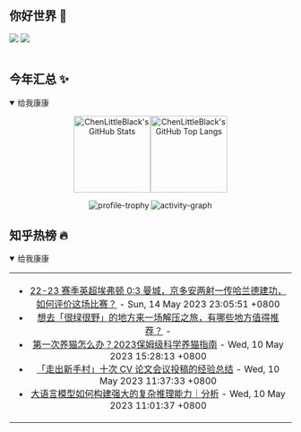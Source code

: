 ## 你好世界 👋

[![](https://img.shields.io/badge/@ChenLittleBlack-1a6c81?style=flat&logo=java&logoColor=1a6c81&label=Java&colorA=ffffff)](https://www.java.com/)
[![](https://img.shields.io/badge/@ChenLittleBlack-41b883?style=flat&logo=vuedotjs&logoColor=41b883&label=Vue&colorA=ffffff)](https://cn.vuejs.org/)

<div align="center">

<img alt="" src="https://readme-typing-svg.herokuapp.com?font=Consolas&center=true&vCenter=true&width=800&height=60&lines=The+traveler+often+arrives%2C+and+the+doer+often+succeeds.">
<img width="800"  height="3" alt="" src="https://camo.githubusercontent.com/82291b0fe831bfc6781e07fc5090cbd0a8b912bb8b8d4fec0696c881834f81ac/68747470733a2f2f70726f626f742e6d656469612f394575424971676170492e676966">

</div>


## 今年汇总 ✨

<details open>

<summary>给我康康</summary>

<div align="center">

<img height="137px" alt="ChenLittleBlack's GitHub Stats" src="https://github-readme-stats-roan-delta.vercel.app/api?username=ChenLittleBlack&hide_title=false&hide_border=true&show_icons=true&include_all_commits=true&line_height=21&bg_color=0,EC6C6C,FFD479,FFFC79,73FA79&theme=graywhite&locale=cn" /><img align="" height="137px" alt="ChenLittleBlack's GitHub Top Langs" src="https://github-readme-stats-roan-delta.vercel.app/api/top-langs/?username=ChenLittleBlack&hide_title=false&hide_border=true&layout=compact&bg_color=0,73FA79,73FDFF,D783FF&theme=graywhite&locale=cn" />

<img alt="profile-trophy" src="https://github-profile-trophy.vercel.app/?username=ChenLittleBlack&theme=algolia&column=-1" />

<img alt="activity-graph" src="https://activity-graph.herokuapp.com/graph?username=ChenLittleBlack&theme=github" />

</div>

</details>


## 知乎热榜 🔥

<details open>

<summary>给我康康</summary>

<div align="center">

<table style="height: 300px;">
<tr>
<td align="center" valign="middle">

<!-- START_SECTION:blog -->
* <a href='http://www.zhihu.com/question/600954739/answer/3027934847?utm_campaign=rss&utm_medium=rss&utm_source=rss&utm_content=title' target='_blank'>22-23 赛季英超埃弗顿 0:3 曼城，京多安两射一传哈兰德建功，如何评价这场比赛？</a> - Sun, 14 May 2023 23:05:51 +0800
* <a href='http://www.zhihu.com/question/599400298/answer/3022509421?utm_campaign=rss&utm_medium=rss&utm_source=rss&utm_content=title' target='_blank'>想去「很绿很野」的地方来一场解压之旅，有哪些地方值得推荐？</a> - 
* <a href='http://zhuanlan.zhihu.com/p/533713665?utm_campaign=rss&utm_medium=rss&utm_source=rss&utm_content=title' target='_blank'>第一次养猫怎么办？2023保姆级科学养猫指南</a> - Wed, 10 May 2023 15:28:13 +0800
* <a href='http://zhuanlan.zhihu.com/p/627032371?utm_campaign=rss&utm_medium=rss&utm_source=rss&utm_content=title' target='_blank'>「走出新手村」十次 CV 论文会议投稿的经验总结</a> - Wed, 10 May 2023 11:37:33 +0800
* <a href='http://zhuanlan.zhihu.com/p/626533715?utm_campaign=rss&utm_medium=rss&utm_source=rss&utm_content=title' target='_blank'>大语言模型如何构建强大的复杂推理能力｜分析</a> - Wed, 10 May 2023 11:01:37 +0800
<!-- END_SECTION:blog -->

</td>
</tr>
</table>

</div>
</details>
